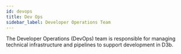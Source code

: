 ```yaml
---
id: devops
title: Dev Ops
sidebar_label: Developer Operations Team
---
```


The Developer Operations (DevOps) team is responsible for managing technical
infrastructure and pipelines to support development in D3b.
